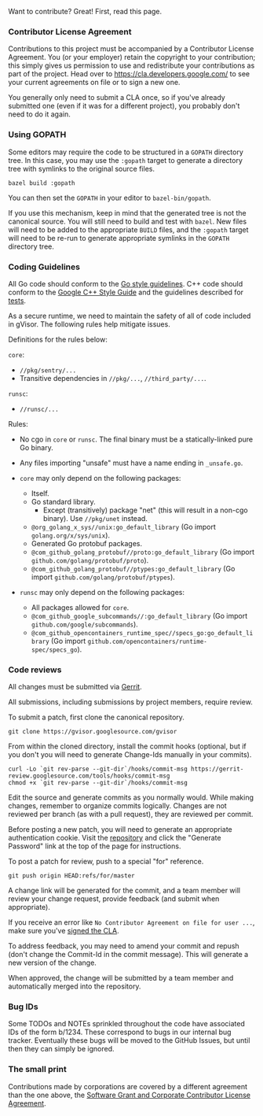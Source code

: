 Want to contribute? Great! First, read this page.

### Contributor License Agreement

Contributions to this project must be accompanied by a Contributor License
Agreement. You (or your employer) retain the copyright to your contribution;
this simply gives us permission to use and redistribute your contributions as
part of the project. Head over to <https://cla.developers.google.com/> to see
your current agreements on file or to sign a new one.

You generally only need to submit a CLA once, so if you've already submitted one
(even if it was for a different project), you probably don't need to do it
again.

### Using GOPATH

Some editors may require the code to be structured in a `GOPATH` directory tree.
In this case, you may use the `:gopath` target to generate a directory tree with
symlinks to the original source files.

```
bazel build :gopath
```

You can then set the `GOPATH` in your editor to `bazel-bin/gopath`.

If you use this mechanism, keep in mind that the generated tree is not the
canonical source. You will still need to build and test with `bazel`. New files
will need to be added to the appropriate `BUILD` files, and the `:gopath` target
will need to be re-run to generate appropriate symlinks in the `GOPATH`
directory tree.

### Coding Guidelines

All Go code should conform to the [Go style guidelines][gostyle]. C++ code
should conform to the [Google C++ Style Guide][cppstyle] and the guidelines
described for [tests][teststyle].

As a secure runtime, we need to maintain the safety of all of code included in
gVisor. The following rules help mitigate issues.

Definitions for the rules below:

`core`:

*   `//pkg/sentry/...`
*   Transitive dependencies in `//pkg/...`, `//third_party/...`.

`runsc`:

*   `//runsc/...`

Rules:

*   No cgo in `core` or `runsc`. The final binary must be a statically-linked
    pure Go binary.

*   Any files importing "unsafe" must have a name ending in `_unsafe.go`.

*   `core` may only depend on the following packages:

    *   Itself.
    *   Go standard library.
        *   Except (transitively) package "net" (this will result in a non-cgo
            binary). Use `//pkg/unet` instead.
    *   `@org_golang_x_sys//unix:go_default_library` (Go import
        `golang.org/x/sys/unix`).
    *   Generated Go protobuf packages.
    *   `@com_github_golang_protobuf//proto:go_default_library` (Go import
        `github.com/golang/protobuf/proto`).
    *   `@com_github_golang_protobuf//ptypes:go_default_library` (Go import
        `github.com/golang/protobuf/ptypes`).

*   `runsc` may only depend on the following packages:

    *   All packages allowed for `core`.
    *   `@com_github_google_subcommands//:go_default_library` (Go import
        `github.com/google/subcommands`).
    *   `@com_github_opencontainers_runtime_spec//specs_go:go_default_library`
        (Go import `github.com/opencontainers/runtime-spec/specs_go`).

### Code reviews

All changes must be submitted via [Gerrit][gerrit].

All submissions, including submissions by project members, require review.

To submit a patch, first clone the canonical repository.

```
git clone https://gvisor.googlesource.com/gvisor
```

From within the cloned directory, install the commit hooks (optional, but if you
don't you will need to generate Change-Ids manually in your commits).

```
curl -Lo `git rev-parse --git-dir`/hooks/commit-msg https://gerrit-review.googlesource.com/tools/hooks/commit-msg
chmod +x `git rev-parse --git-dir`/hooks/commit-msg
```

Edit the source and generate commits as you normally would. While making
changes, remember to organize commits logically. Changes are not reviewed per
branch (as with a pull request), they are reviewed per commit.

Before posting a new patch, you will need to generate an appropriate
authentication cookie. Visit the [repository][repo] and click the "Generate
Password" link at the top of the page for instructions.

To post a patch for review, push to a special "for" reference.

```
git push origin HEAD:refs/for/master
```

A change link will be generated for the commit, and a team member will review
your change request, provide feedback (and submit when appropriate).

If you receive an error like `No Contributor Agreement on file for user ...`,
make sure you've [signed the CLA](#contributor-license-agreement).

To address feedback, you may need to amend your commit and repush (don't change
the Commit-Id in the commit message). This will generate a new version of the
change.

When approved, the change will be submitted by a team member and automatically
merged into the repository.

### Bug IDs

Some TODOs and NOTEs sprinkled throughout the code have associated IDs of the
form b/1234. These correspond to bugs in our internal bug tracker. Eventually
these bugs will be moved to the GitHub Issues, but until then they can simply be
ignored.

### The small print

Contributions made by corporations are covered by a different agreement than the
one above, the
[Software Grant and Corporate Contributor License Agreement][gccla].

[cppstyle]: https://google.github.io/styleguide/cppguide.html
[gcla]: https://cla.developers.google.com/about/google-individual
[gccla]: https://cla.developers.google.com/about/google-corporate
[gerrit]: https://gvisor-review.googlesource.com
[gostyle]: https://github.com/golang/go/wiki/CodeReviewComments
[repo]: https://gvisor.googlesource.com
[teststyle]: ./test/
